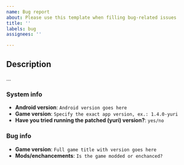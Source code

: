 ```yaml
---
name: Bug report
about: Please use this template when filling bug-related issues
title: ''
labels: bug
assignees: ''

---
```


## Description

...

### System info

- **Android version**: `Android version goes here`
- **Game version**: `Specify the exact app version, ex.: 1.4.0-yuri`
- **Have you tried running the patched (yuri) version?**: `yes/no`

### Bug info

- **Game version**: `Full game title with version goes here`
- **Mods/enchancements**: `Is the game modded or enchanced?`
